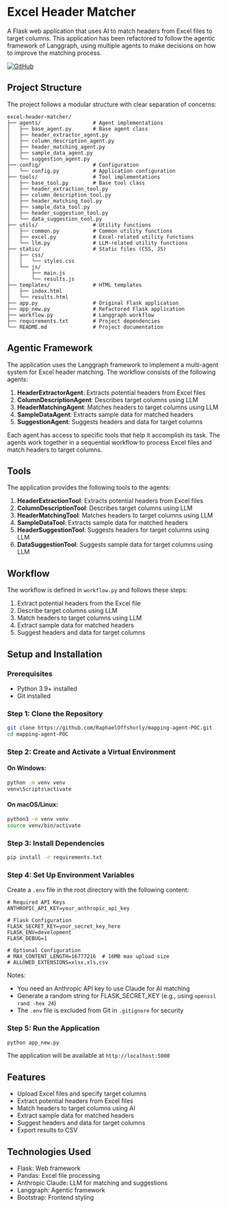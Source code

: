 # Excel Header Matcher

A Flask web application that uses AI to match headers from Excel files to target columns. This application has been refactored to follow the agentic framework of Langgraph, using multiple agents to make decisions on how to improve the matching process.

[![GitHub](https://img.shields.io/badge/GitHub-Private_Repository-blue)](https://github.com/RaphaelOffshorly/mapping-agent-POC)

## Project Structure

The project follows a modular structure with clear separation of concerns:

```
excel-header-matcher/
├── agents/                 # Agent implementations
│   ├── base_agent.py       # Base agent class
│   ├── header_extractor_agent.py
│   ├── column_description_agent.py
│   ├── header_matching_agent.py
│   ├── sample_data_agent.py
│   └── suggestion_agent.py
├── config/                 # Configuration
│   └── config.py           # Application configuration
├── tools/                  # Tool implementations
│   ├── base_tool.py        # Base tool class
│   ├── header_extraction_tool.py
│   ├── column_description_tool.py
│   ├── header_matching_tool.py
│   ├── sample_data_tool.py
│   ├── header_suggestion_tool.py
│   └── data_suggestion_tool.py
├── utils/                  # Utility functions
│   ├── common.py           # Common utility functions
│   ├── excel.py            # Excel-related utility functions
│   └── llm.py              # LLM-related utility functions
├── static/                 # Static files (CSS, JS)
│   ├── css/
│   │   └── styles.css
│   └── js/
│       ├── main.js
│       └── results.js
├── templates/              # HTML templates
│   ├── index.html
│   └── results.html
├── app.py                  # Original Flask application
├── app_new.py              # Refactored Flask application
├── workflow.py             # Langgraph workflow
├── requirements.txt        # Project dependencies
└── README.md               # Project documentation
```

## Agentic Framework

The application uses the Langgraph framework to implement a multi-agent system for Excel header matching. The workflow consists of the following agents:

1. **HeaderExtractorAgent**: Extracts potential headers from Excel files
2. **ColumnDescriptionAgent**: Describes target columns using LLM
3. **HeaderMatchingAgent**: Matches headers to target columns using LLM
4. **SampleDataAgent**: Extracts sample data for matched headers
5. **SuggestionAgent**: Suggests headers and data for target columns

Each agent has access to specific tools that help it accomplish its task. The agents work together in a sequential workflow to process Excel files and match headers to target columns.

## Tools

The application provides the following tools to the agents:

1. **HeaderExtractionTool**: Extracts potential headers from Excel files
2. **ColumnDescriptionTool**: Describes target columns using LLM
3. **HeaderMatchingTool**: Matches headers to target columns using LLM
4. **SampleDataTool**: Extracts sample data for matched headers
5. **HeaderSuggestionTool**: Suggests headers for target columns using LLM
6. **DataSuggestionTool**: Suggests sample data for target columns using LLM

## Workflow

The workflow is defined in `workflow.py` and follows these steps:

1. Extract potential headers from the Excel file
2. Describe target columns using LLM
3. Match headers to target columns using LLM
4. Extract sample data for matched headers
5. Suggest headers and data for target columns

## Setup and Installation

### Prerequisites

- Python 3.9+ installed
- Git installed

### Step 1: Clone the Repository

```bash
git clone https://github.com/RaphaelOffshorly/mapping-agent-POC.git
cd mapping-agent-POC
```

### Step 2: Create and Activate a Virtual Environment

#### On Windows:
```bash
python -m venv venv
venv\Scripts\activate
```

#### On macOS/Linux:
```bash
python3 -m venv venv
source venv/bin/activate
```

### Step 3: Install Dependencies

```bash
pip install -r requirements.txt
```

### Step 4: Set Up Environment Variables

Create a `.env` file in the root directory with the following content:

```
# Required API Keys
ANTHROPIC_API_KEY=your_anthropic_api_key

# Flask Configuration
FLASK_SECRET_KEY=your_secret_key_here
FLASK_ENV=development
FLASK_DEBUG=1

# Optional Configuration
# MAX_CONTENT_LENGTH=16777216  # 16MB max upload size
# ALLOWED_EXTENSIONS=xlsx,xls,csv
```

Notes:
- You need an Anthropic API key to use Claude for AI matching
- Generate a random string for FLASK_SECRET_KEY (e.g., using `openssl rand -hex 24`)
- The `.env` file is excluded from Git in `.gitignore` for security

### Step 5: Run the Application

```bash
python app_new.py
```

The application will be available at `http://localhost:5000`

## Features

- Upload Excel files and specify target columns
- Extract potential headers from Excel files
- Match headers to target columns using AI
- Extract sample data for matched headers
- Suggest headers and data for target columns
- Export results to CSV

## Technologies Used

- Flask: Web framework
- Pandas: Excel file processing
- Anthropic Claude: LLM for matching and suggestions
- Langgraph: Agentic framework
- Bootstrap: Frontend styling
